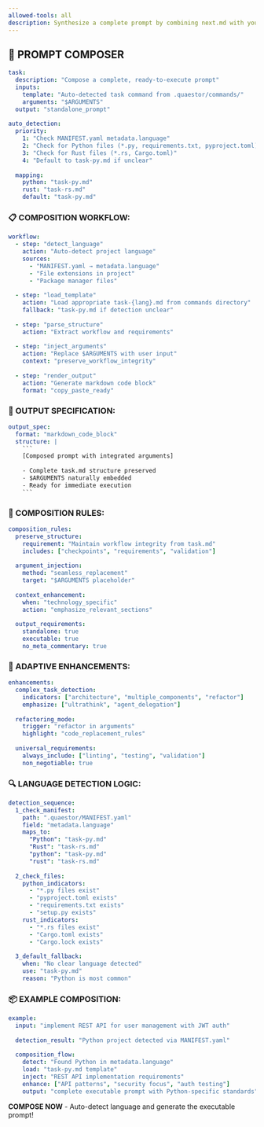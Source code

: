 ```yaml
---
allowed-tools: all
description: Synthesize a complete prompt by combining next.md with your arguments
---
```


<!-- META:command:compose -->
<!-- META:version:2.0 -->
<!-- META:ai-optimized:true -->

<!-- SECTION:compose:header:START -->
## 🎯 PROMPT COMPOSER
<!-- SECTION:compose:header:END -->

<!-- SECTION:compose:overview:START -->
<!-- DATA:composition-task:START -->
```yaml
task:
  description: "Compose a complete, ready-to-execute prompt"
  inputs:
    template: "Auto-detected task command from .quaestor/commands/"
    arguments: "$ARGUMENTS"
  output: "standalone_prompt"
  
auto_detection:
  priority:
    1: "Check MANIFEST.yaml metadata.language"
    2: "Check for Python files (*.py, requirements.txt, pyproject.toml)"
    3: "Check for Rust files (*.rs, Cargo.toml)"
    4: "Default to task-py.md if unclear"
  
  mapping:
    python: "task-py.md"
    rust: "task-rs.md"
    default: "task-py.md"
```
<!-- DATA:composition-task:END -->
<!-- SECTION:compose:overview:END -->

<!-- SECTION:compose:task-steps:START -->
### 📋 COMPOSITION WORKFLOW:

<!-- WORKFLOW:composition-steps:START -->
```yaml
workflow:
  - step: "detect_language"
    action: "Auto-detect project language"
    sources:
      - "MANIFEST.yaml → metadata.language"
      - "File extensions in project"
      - "Package manager files"
    
  - step: "load_template"
    action: "Load appropriate task-{lang}.md from commands directory"
    fallback: "task-py.md if detection unclear"
    
  - step: "parse_structure"
    action: "Extract workflow and requirements"
    
  - step: "inject_arguments"
    action: "Replace $ARGUMENTS with user input"
    context: "preserve_workflow_integrity"
    
  - step: "render_output"
    action: "Generate markdown code block"
    format: "copy_paste_ready"
```
<!-- WORKFLOW:composition-steps:END -->
<!-- SECTION:compose:task-steps:END -->

<!-- SECTION:compose:output-format:START -->
### 🎨 OUTPUT SPECIFICATION:

<!-- TEMPLATE:output-format:START -->
```yaml
output_spec:
  format: "markdown_code_block"
  structure: |
    ```
    [Composed prompt with integrated arguments]
    
    - Complete task.md structure preserved
    - $ARGUMENTS naturally embedded
    - Ready for immediate execution
    ```
```
<!-- TEMPLATE:output-format:END -->
<!-- SECTION:compose:output-format:END -->

<!-- SECTION:compose:rules:START -->
### 📏 COMPOSITION RULES:

<!-- DATA:composition-rules:START -->
```yaml
composition_rules:
  preserve_structure:
    requirement: "Maintain workflow integrity from task.md"
    includes: ["checkpoints", "requirements", "validation"]
    
  argument_injection:
    method: "seamless_replacement"
    target: "$ARGUMENTS placeholder"
    
  context_enhancement:
    when: "technology_specific"
    action: "emphasize_relevant_sections"
    
  output_requirements:
    standalone: true
    executable: true
    no_meta_commentary: true
```
<!-- DATA:composition-rules:END -->
<!-- SECTION:compose:rules:END -->

<!-- SECTION:compose:enhancement-guidelines:START -->
### 🔧 ADAPTIVE ENHANCEMENTS:

<!-- DATA:enhancement-logic:START -->
```yaml
enhancements:
  complex_task_detection:
    indicators: ["architecture", "multiple_components", "refactor"]
    emphasize: ["ultrathink", "agent_delegation"]
    
  refactoring_mode:
    trigger: "refactor in arguments"
    highlight: "code_replacement_rules"
    
  universal_requirements:
    always_include: ["linting", "testing", "validation"]
    non_negotiable: true
```
<!-- DATA:enhancement-logic:END -->
<!-- SECTION:compose:enhancement-guidelines:END -->

<!-- SECTION:compose:detection-logic:START -->
### 🔍 LANGUAGE DETECTION LOGIC:

<!-- DATA:detection-implementation:START -->
```yaml
detection_sequence:
  1_check_manifest:
    path: ".quaestor/MANIFEST.yaml"
    field: "metadata.language"
    maps_to:
      "Python": "task-py.md"
      "Rust": "task-rs.md"
      "python": "task-py.md"
      "rust": "task-rs.md"
  
  2_check_files:
    python_indicators:
      - "*.py files exist"
      - "pyproject.toml exists"
      - "requirements.txt exists"
      - "setup.py exists"
    rust_indicators:
      - "*.rs files exist"
      - "Cargo.toml exists"
      - "Cargo.lock exists"
  
  3_default_fallback:
    when: "No clear language detected"
    use: "task-py.md"
    reason: "Python is most common"
```
<!-- DATA:detection-implementation:END -->
<!-- SECTION:compose:detection-logic:END -->

<!-- SECTION:compose:example:START -->
### 📦 EXAMPLE COMPOSITION:

<!-- DATA:example-scenario:START -->
```yaml
example:
  input: "implement REST API for user management with JWT auth"
  
  detection_result: "Python project detected via MANIFEST.yaml"
  
  composition_flow:
    detect: "Found Python in metadata.language"
    load: "task-py.md template"
    inject: "REST API implementation requirements"
    enhance: ["API patterns", "security focus", "auth testing"]
    output: "complete executable prompt with Python-specific standards"
```
<!-- DATA:example-scenario:END -->
<!-- SECTION:compose:example:END -->

<!-- SECTION:compose:start-command:START -->
**COMPOSE NOW** - Auto-detect language and generate the executable prompt!
<!-- SECTION:compose:start-command:END -->